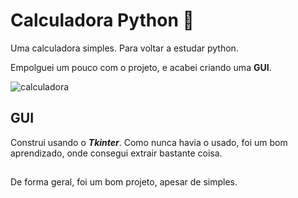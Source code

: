# Calculadora Python 🧮
 
Uma calculadora simples. Para voltar a estudar python.

Empolguei um pouco com o projeto, e acabei criando uma **GUI**.

![calculadora](https://user-images.githubusercontent.com/52361683/146103709-90d09340-1af7-4068-be7f-5c6df284bd17.png)

## GUI

Construi usando o ***Tkinter***. Como nunca havia o usado, foi um bom aprendizado, onde consegui extrair bastante coisa.

##

De forma geral, foi um bom projeto, apesar de simples.
